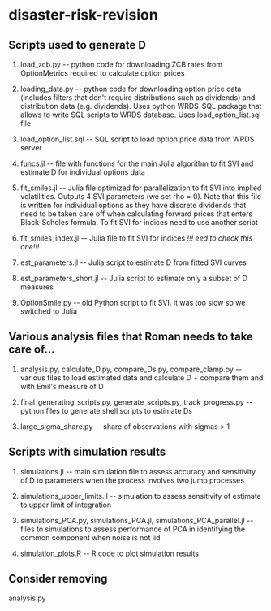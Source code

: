 # disaster-risk-revision

## Scripts used to generate D

1. load_zcb.py -- python code for downloading ZCB rates from OptionMetrics required to calculate option prices

2. loading_data.py -- python code for downloading option price data (includes filters that don't require distributions such as dividends) and distribution data (e.g. dividends). Uses python WRDS-SQL package that allows to write SQL scripts to WRDS database. Uses load_option_list.sql file

3. load_option_list.sql -- SQL script to load option price data from WRDS server

4. funcs.jl -- file with functions for the main Julia algorithm to fit SVI and estimate D for individual options data

5. fit_smiles.jl -- Julia file optimized for parallelization to fit SVI into implied volatilities. Outputs 4 SVI parameters (we set rho = 0). Note that this file is written for individual options as they have discrete dividends that need to be taken care off when calculating forward prices that enters Black-Scholes formula. To fit SVI for indices need to use another script

6. fit_smiles_index.jl -- Julia file to fit SVI for indices *!!! eed to check this one!!!*

6. est_parameters.jl -- Julia script to estimate D from fitted SVI curves

7. est_parameters_short.jl -- Julia script to estimate only a subset of D measures

8. OptionSmile.py -- old Python script to fit SVI. It was too slow so we switched to Julia

## Various analysis files that Roman needs to take care of...

1. analysis.py, calculate_D.py, compare_Ds.py, compare_clamp.py -- various files to load estimated data and calculate D + compare them and with Emil's measure of D

2. final_generating_scripts.py, generate_scripts.py, track_progress.py -- python files to generate shell scripts to estimate Ds

3. large_sigma_share.py -- share of observations with sigmas > 1

## Scripts with simulation results

1. simulations.jl -- main simulation file to assess accuracy and sensitivity of D to parameters when the process involves two jump processes

2. simulations_upper_limits.jl -- simulation to assess sensitivity of estimate to upper limit of integration

3. simulations_PCA.py, simulations_PCA.jl, simulations_PCA_parallel.jl -- files to simulations to assess performance of PCA in identifying the common component when noise is not iid

4. simulation_plots.R -- R code to plot simulation results


## Consider removing

analysis.py
